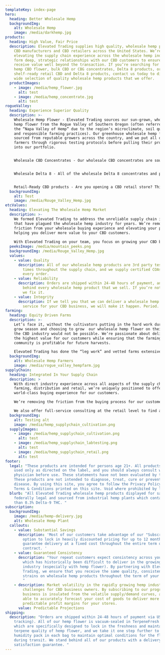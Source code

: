 ```yaml
---
templateKey: index-page
hero:
  heading: Better Wholesale Hemp
  backgroundImg:
    alt: Wholesale Hemp
    image: /media/darkhemp.jpg
products:
  heading: High Value, Fair Price
  description: Elevated Trading supplies high quality, wholesale hemp products to
    CBD manufacturers and CBD retailers across the United States. We’re
    elevating the supply chain experience across the wholesale hemp industry. We
    form deep, strategic relationships with our CBD customers to ensure you
    receive value well beyond the transaction. If you’re searching for wholesale
    hemp CBD flower, bulk CBD or CBG concentrates, Delta 8 products, or
    shelf-ready retail CBD and Delta 8 products, contact us today to discuss the
    wide selection of quality wholesale hemp products that we offer.
  productImages:
    - image: /media/hemp_flower.jpg
      alt: test
    - image: /media/hemp_concentrate.jpg
      alt: test
rogueValley:
  heading: Experience Superior Quality
  description: >-
    Wholesale Hemp Flower - Elevated Trading sources our sun-grown, wholesale
    hemp flower from the Rogue Valley of Southern Oregon (often referred to as
    the “Napa Valley of Hemp” due to the region’s microclimate, soil quality,
    and responsible farming practices). Our greenhouse wholesale hemp flower is
    sourced from reputable growers across the country, and we put all of our
    farmers through rigorous testing protocols before pulling their products
    into our portfolio. 


    Wholesale CBD Concentrates - Our wholesale CBD concentrates are sourced from well-established, premier laboratories across the United States ensuring we deliver compliant, top quality products at the most competitive prices. If there is a wholesale CBD/CBG/CBN concentrate that you need, we can source it at a fair market price - guaranteed.  


    Wholesale Delta 8 - All of the wholesale Delta 8 concentrates and products that we sell are guaranteed compliant and our labs stand behind their manufacturing practices with a money-back guarantee. Feel confident in your supplier - choose Elevated Trading. 


    Retail-Ready CBD products - Are you opening a CBD retail store? Thinking about bringing on a quality brand of products that you can trust? We supply the wholesale hemp products that you need, and we go an extra step with our 1 on 1 consultations to make sure the products fit your CBD retail aesthetic and value points for your CBD consumers. 
  backgroundImg:
    alt: Test
    image: /media/Rouge_Valley_Hemp.jpg
etcValues:
  heading: Elevating The Wholesale Hemp Market
  description: >-
    We formed Elevated Trading to address the unreliable supply chain issues
    that have plagued the wholesale hemp industry for years. We’re removing
    friction from your wholesale buying experience and elevating your profits by
    helping you deliver more value to your CBD customers.
     
    With Elevated Trading on your team, you focus on growing your CBD business knowing we’re hard at work ensuring the highest quality, wholesale hemp products for your business. Contact us today to set up a free consultation with one of our CBD consultants.
  peeksImage: /media/mountain_peeks.png
  backgroundImg: /media/Rouge_Valley_Hemp.jpg
  values:
    - value: Quality
      description: All of our wholesale hemp products are 3rd party tested multiple
        times throughout the supply chain, and we supply certified COAs with
        every order.
    - value: Reliability
      description: Orders are shipped within 24-48 hours of payment, and we stand
        behind every wholesale hemp product that we sell. If you’re not happy,
        we fix it.
    - value: Integrity
      description: If we tell you that we can deliver a wholesale hemp product or
        service for your CBD business, we will make it happen. Period.
farming:
  heading: Equity Driven Farms
  description: >-
    Let’s face it, without the cultivators putting in the hard work during the
    grow season and choosing to grow  our wholesale hemp flower on their farms,
    the CBD industry would not be possible. We’re passionate about delivering
    the highest value for our customers while ensuring that the farming
    community is profitable for future harvests.

    Elevated Trading has done the “leg work” and vetted farms extensively to form strategic partnerships with the premier grow operations and extraction facilities across the country. Our customers are welcome to visit our farms and extraction facilities to see how much care and effort goes into maintaining a premium, compliant, and consistent portfolio of wholesale hemp products.
  backgroundImg:
    alt: Wholesale Hemp Farmers
    image: /media/rogue_valley_hempfarm.jpg
supplyChain:
  heading: Integrated In Your Supply Chain
  description: >
    With direct industry experience across all aspects of the supply chain, from
    farming, distribution and retail, we’re uniquely positioned to offer a
    world-class buying experience for our customers.  

    We’re removing the friction from the buying process for our customers that want high value wholesale hemp products but don’t have the time and/or staff to form strategic partnerships directly at the source.

    We also offer full-service consulting at the retail level to find a profitable product mix that will satisfy your customers while maintaining the unique essence of your retail brand. We don’t just sell wholesale hemp products, we solve problems.
  backgroundImg:
    alt: Testing alt
    image: /media/hemp_supplychain_cultivation.png
  supplyImages:
    - image: /media/hemp_supplychain_cultivation.png
      alt: test
    - image: /media/hemp_supplychain_labtesting.png
      alt: test
    - image: /media/hemp_supplychain_retail.png
      alt: test
footer:
  legal: "These products are intended for persons age 21+. All products should be
    used only as directed on the label, and you should always consult with a
    physician before use. These statements have not been evaluated by the FDA.
    These products are not intended to diagnose, treat, cure or prevent any
    disease. By using this site, you agree to follow the Privacy Policy and all
    Terms & Conditions printed on this site. Void where prohibited by law. "
  blurb: "All Elevated Trading wholesale hemp products displayed for sale are
    federally legal and sourced from industrial hemp plants which contain less
    than 0.3% Delta-9 THC. "
subscription:
  backgroundImg:
    image: /media/hemp-delivery.jpg
    alt: Wholesale Hemp Plant
  callouts:
    - value: Substantial Savings
      description: 'Most of our customers take advantage of our "Subscribe & Save"
        option to lock in heavily discounted pricing for up to 12 months and
        guarantee delivery at a fixed cost throughout the entire term of your
        contract. '
    - value: Guaranteed Consistency
      description: "Your repeat customers expect consistency across your product lines
        which has historically been difficult to deliver in the growing CBD
        industry (especially with hemp flower). By partnering with Elevated
        Trading, we ensure that you receive the same quality, consistency, and
        strains on wholesale hemp products throughout the term of your contract.
        "
    - description: Market volatility in the rapidly growing hemp industry causes real
        challenges for CBD business owners. By subscribing to our program, your
        business is insulated from the volatile supply/demand curves, and you're
        able to accurately forecast your cost of goods to deliver more
        predictable profit margins for your stores.
      value: Predictable Projections
shipping:
  description: "Orders are shipped within 24-48 hours of payment via USPS (with
    tracking). All of our hemp flower is vacuum-sealed in TerpeneFresh bags
    which are specifically designed to lock in the freshness and maintain
    terpene quality of hemp flower, and we take it one step further to include a
    humidity pack in each bag to maintain optimal conditions for the flower
    during transit. We stand behind all of our products with a delivery and
    satisfaction guarantee. "
---
```

